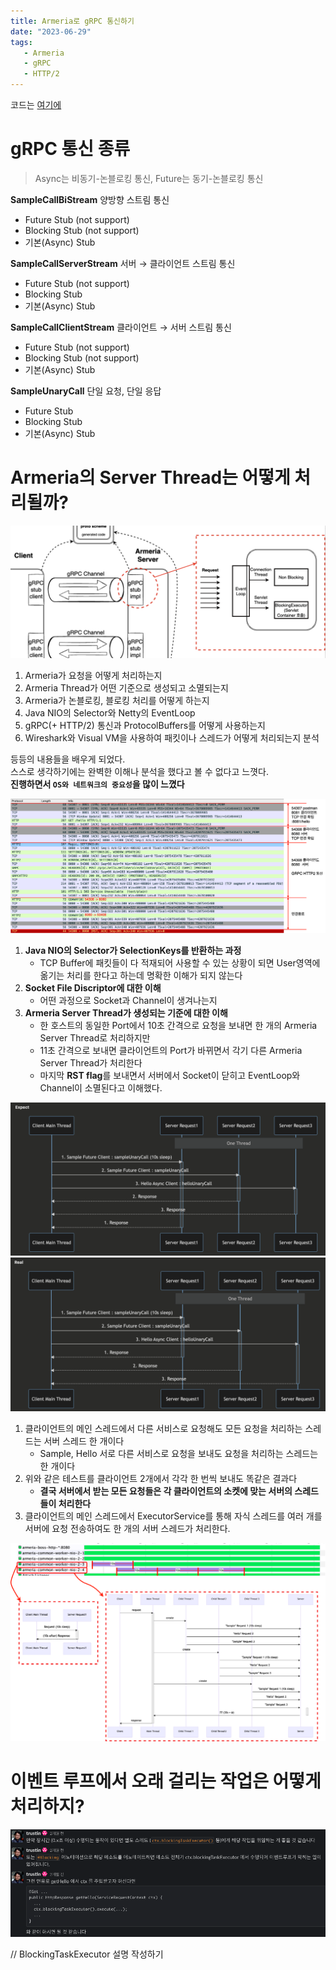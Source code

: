 ```yaml
---
title: Armeria로 gRPC 통신하기
date: "2023-06-29"
tags:
   - Armeria
   - gRPC
   - HTTP/2
---
```


코드는 [여기에](https://github.com/jdalma/armeria-grpc-kotlin/tree/master)

# gRPC 통신 종류

> Async는 비동기-논블로킹 통신, Future는 동기-논블로킹 통신

**SampleCallBiStream** 양방향 스트림 통신
- Future Stub (not support)
- Blocking Stub (not support)
- 기본(Async) Stub

**SampleCallServerStream** 서버 → 클라이언트 스트림 통신
- Future Stub (not support)
- Blocking Stub
- 기본(Async) Stub

**SampleCallClientStream** 클라이언트 → 서버 스트림 통신
- Future Stub (not support)
- Blocking Stub (not support)
- 기본(Async) Stub

**SampleUnaryCall** 단일 요청, 단일 응답 
- Future Stub
- Blocking Stub
- 기본(Async) Stub

# Armeria의 Server Thread는 어떻게 처리될까?

![](flow.png)

1. Armeria가 요청을 어떻게 처리하는지
2. Armeria Thread가 어떤 기준으로 생성되고 소멸되는지
3. Armeria가 논블로킹, 블로킹 처리를 어떻게 하는지
4. Java NIO의 Selector와 Netty의 EventLoop
5. gRPC(+ HTTP/2) 통신과 ProtocolBuffers를 어떻게 사용하는지
6. Wireshark와 Visual VM을 사용하여 패킷이나 스레드가 어떻게 처리되는지 분석

등등의 내용들을 배우게 되었다.  
스스로 생각하기에는 완벽한 이해나 분석을 했다고 볼 수 없다고 느꼇다.  
**진행하면서 `OS와 네트워크의 중요성`을 많이 느꼈다**

![](packet.png)

1. **Java NIO의 Selector가 SelectionKeys를 반환하는 과정**
   - TCP Buffer에 패킷들이 다 적재되어 사용할 수 있는 상황이 되면 User영역에 옮기는 처리를 한다고 하는데 명확한 이해가 되지 않는다
2. **Socket File Discriptor에 대한 이해**
   - 어떤 과정으로 Socket과 Channel이 생겨나는지
3. **Armeria Server Thread가 생성되는 기준에 대한 이해**
   - 한 호스트의 동일한 Port에서 10초 간격으로 요청을 보내면 한 개의 Armeria Server Thread로 처리하지만
   - 11초 간격으로 보내면 클라이언트의 Port가 바뀌면서 각기 다른 Armeria Server Thread가 처리한다
   - 마지막 **RST flag**를 보내면서 서버에서 Socket이 닫히고 EventLoop와 Channel이 소멸된다고 이해했다.

![](expect.png)
![](real.png)

1. 클라이언트의 메인 스레드에서 다른 서비스로 요청해도 모든 요청을 처리하는 스레드는 서버 스레드 한 개이다
   - Sample, Hello 서로 다른 서비스로 요청을 보내도 요청을 처리하는 스레드는 한 개이다
2. 위와 같은 테스트를 클라이언트 2개에서 각각 한 번씩 보내도 똑같은 결과다
   - **결국 서버에서 받는 모든 요청들은 각 클라이언트의 소켓에 맞는 서버의 스레드들이 처리한다**
3. 클라이언트의 메인 스레드에서 ExecutorService를 통해 자식 스레드를 여러 개를 서버에 요청 전송하여도 한 개의 서버 스레드가 처리한다.

![](armeriaThread.png)

# 이벤트 루프에서 오래 걸리는 작업은 어떻게 처리하지?

![](blockingTaskExecutor.png)

// BlockingTaskExecutor 설명 작성하기